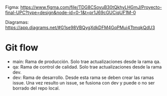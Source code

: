 Figma: https://www.figma.com/file/TDG8CSoyuB30tQkhyLHGmJ/Proyecto-final-UPC?type=design&node-id=0-1&t=pr1J69cGUCiqUF1M-0

                                                              
Diagramas: https://app.diagrams.net/#G1se98VBQygXdkDFM4GqPMui4TtmqkQdU3

# Git flow
- main: Rama de producción. Solo trae actualizaciones desde la rama qa.
- qa: Rama de control de calidad. Solo trae actualizaciones desde la rama dev.
- dev: Rama de desarrollo. Desde esta rama se deben crear las ramas issue. Una vez resulto un issue, se fusiona con dev y puede o no ser borrado del repo local.
